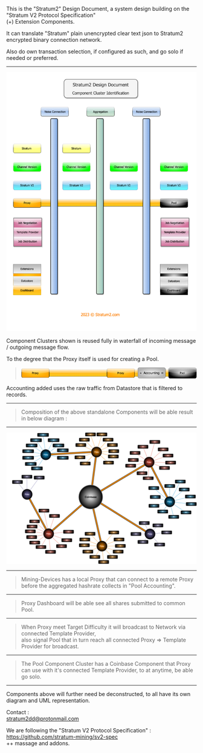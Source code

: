 This is the "Stratum2" Design Document, a system design building on the "Stratum V2 Protocol Specification"  
(+) Extension Components.  

It can translate "Stratum" plain unencrypted clear text json to Stratum2 encrypted binary connection network.  

Also do own transaction selection, if configured as such, and go solo if needed or preferred.  

***

![alt text](/assets/S2_Component_Cluster_transp_grey.png "Components Identification")

Component Clusters shown is reused fully in waterfall of incoming message / outgoing message flow.

To the degree that the Proxy itself is used for creating a Pool.

> ![alt text](/assets/S2_plus_accounting_transp_1.png "Proxy Accounting Pool")

Accounting added uses the raw traffic from Datastore that is filtered to records.  

***  

> Composition of the above standalone Components will be able result in below diagram :  

***  

![alt text](/assets/S2_Proxy_proxy_coinbase.png "Proxy Proxy to Pool")  

***  

> Mining-Devices has a local Proxy that can connect to a remote Proxy before the aggregated hashrate collects in "Pool Accounting".  

***  

> Proxy Dashboard will be able see all shares submitted to common Pool.  

***  

> When Proxy meet Target Difficulty it will broadcast to Network via connected Template Provider,  
also signal Pool that in turn reach all connected Proxy => Template Provider for broadcast.  

***  

> The Pool Component Cluster has a Coinbase Component that Proxy can use with it's connected Template Provider, to at anytime, be able go solo.  

***  

Components above will further need be deconstructed, to all have its own diagram and UML representation.   


Contact           :  
stratum2dd@protonmail.com

We are following the "Stratum V2 Protocol Specification" :  
https://github.com/stratum-mining/sv2-spec  
++ massage and addons.

